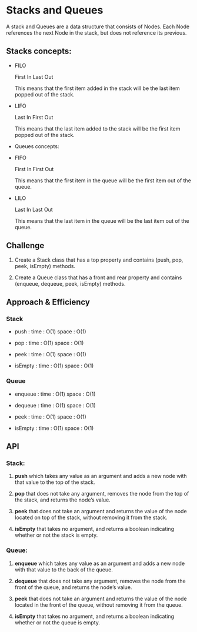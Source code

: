 # Stacks and Queues
A stack and Queues are a data structure that consists of Nodes. Each Node references the next Node in the stack, but does not reference its previous.

## Stacks concepts:

* FILO

    First In Last Out

    This means that the first item added in the stack will be the last item popped out of the stack.

* LIFO

    Last In First Out

    This means that the last item added to the stack will be the first item popped out of the stack.

* Queues concepts:
* FIFO

    First In First Out

    This means that the first item in the queue will be the first item out of the queue.

* LILO

    Last In Last Out

    This means that the last item in the queue will be the last item out of the queue.


## Challenge
1. Create a Stack class that has a top property and contains (push, pop, peek, isEmpty) methods.

2. Create a Queue class that has a front and rear property and contains (enqueue, dequeue, peek, isEmpty) methods.

## Approach & Efficiency

### Stack
* push :
  time : O(1)
  space : O(1)

* pop :
  time : O(1)
  space : O(1)

* peek :
  time : O(1)
  space : O(1)

* isEmpty :
  time : O(1)
  space : O(1)

### Queue
* enqueue :
  time : O(1)
  space : O(1)

* dequeue :
  time : O(1)
  space : O(1)

* peek :
  time : O(1)
  space : O(1)

* isEmpty :
  time : O(1)
  space : O(1)




## API

### Stack: 
1. **push** which takes any value as an argument and adds a new node with that value to the top of the stack.

2. **pop** that does not take any argument, removes the node from the top of the stack, and returns the node’s value.

3. **peek** that does not take an argument and returns the value of the node located on top of the stack, without removing it from the stack.

4. **isEmpty** that takes no argument, and returns a boolean indicating whether or not the stack is empty.

### Queue:
1. **enqueue** which takes any value as an argument and adds a new node with that value to the back of the queue.

2. **dequeue** that does not take any argument, removes the node from the front of the queue, and returns the node’s value.

3. **peek** that does not take an argument and returns the value of the node located in the front of the queue, without removing it from the queue.

4. **isEmpty** that takes no argument, and returns a boolean indicating whether or not the queue is empty.

